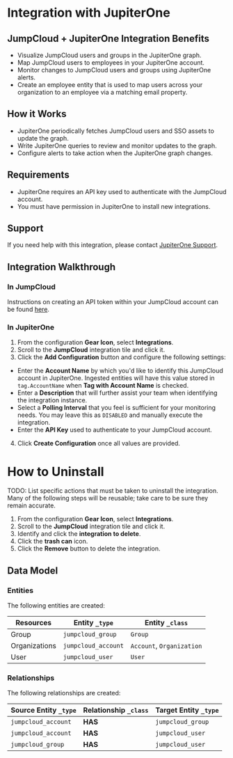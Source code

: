 # Integration with JupiterOne

## JumpCloud + JupiterOne Integration Benefits

- Visualize JumpCloud users and groups in the JupiterOne graph.
- Map JumpCloud users to employees in your JupiterOne account.
- Monitor changes to JumpCloud users and groups using JupiterOne alerts.
- Create an employee entity that is used to map users across your organization
  to an employee via a matching email property.

## How it Works

- JupiterOne periodically fetches JumpCloud users and SSO assets to update the
  graph.
- Write JupiterOne queries to review and monitor updates to the graph.
- Configure alerts to take action when the JupiterOne graph changes.

## Requirements

- JupiterOne requires an API key used to authenticate with the JumpCloud
  account.
- You must have permission in JupiterOne to install new integrations.

## Support

If you need help with this integration, please contact
[JupiterOne Support](https://support.jupiterone.io).

## Integration Walkthrough

### In JumpCloud

Instructions on creating an API token within your JumpCloud account can be found
[here][1].

### In JupiterOne

1. From the configuration **Gear Icon**, select **Integrations**.
2. Scroll to the **JumpCloud** integration tile and click it.
3. Click the **Add Configuration** button and configure the following settings:

- Enter the **Account Name** by which you'd like to identify this JumpCloud
  account in JupiterOne. Ingested entities will have this value stored in
  `tag.AccountName` when **Tag with Account Name** is checked.
- Enter a **Description** that will further assist your team when identifying
  the integration instance.
- Select a **Polling Interval** that you feel is sufficient for your monitoring
  needs. You may leave this as `DISABLED` and manually execute the integration.
- Enter the **API Key** used to authenticate to your JumpCloud account.

4. Click **Create Configuration** once all values are provided.

# How to Uninstall

TODO: List specific actions that must be taken to uninstall the integration.
Many of the following steps will be reusable; take care to be sure they remain
accurate.

1. From the configuration **Gear Icon**, select **Integrations**.
2. Scroll to the **JumpCloud** integration tile and click it.
3. Identify and click the **integration to delete**.
4. Click the **trash can** icon.
5. Click the **Remove** button to delete the integration.

<!-- {J1_DOCUMENTATION_MARKER_START} -->
<!--
********************************************************************************
NOTE: ALL OF THE FOLLOWING DOCUMENTATION IS GENERATED USING THE
"j1-integration document" COMMAND. DO NOT EDIT BY HAND! PLEASE SEE THE DEVELOPER
DOCUMENTATION FOR USAGE INFORMATION:

https://github.com/JupiterOne/sdk/blob/main/docs/integrations/development.md
********************************************************************************
-->

## Data Model

### Entities

The following entities are created:

| Resources     | Entity `_type`      | Entity `_class`           |
| ------------- | ------------------- | ------------------------- |
| Group         | `jumpcloud_group`   | `Group`                   |
| Organizations | `jumpcloud_account` | `Account`, `Organization` |
| User          | `jumpcloud_user`    | `User`                    |

### Relationships

The following relationships are created:

| Source Entity `_type` | Relationship `_class` | Target Entity `_type` |
| --------------------- | --------------------- | --------------------- |
| `jumpcloud_account`   | **HAS**               | `jumpcloud_group`     |
| `jumpcloud_account`   | **HAS**               | `jumpcloud_user`      |
| `jumpcloud_group`     | **HAS**               | `jumpcloud_user`      |

<!--
********************************************************************************
END OF GENERATED DOCUMENTATION AFTER BELOW MARKER
********************************************************************************
-->
<!-- {J1_DOCUMENTATION_MARKER_END} -->

[1]:
  https://docs.jumpcloud.com/2.0/authentication-and-authorization/authentication-and-authorization-overview
